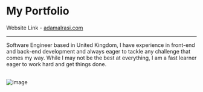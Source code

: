 # My Portfolio
Website Link - [adamalrasi.com](https://adamalrasi.com) 
<br>
<hr>
Software Engineer based in United Kingdom, I have experience in front-end and back-end development and always eager to tackle any challenge that comes my way. While I may not be the best at everything, I am a fast learner eager to work hard and get things done.
<br>
<br>

![image](https://github.com/adamalrasi/MyPortfolio/assets/147779056/d25d7659-bfa4-4201-9495-e3250293b4f0)
